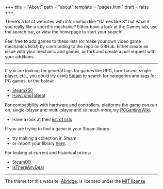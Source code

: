 +++
title = "About"
path = "about"
template = "pages.html"
draft = false
+++

There's a lot of websites with information like "Games like X" but what if you really like a specific mechanic? Either have a look at the Games tab, use the search bar, or view the homepage to start your search!

Feel free to add games to these lists (or make your own video game mechanics lists!) by contributing to the repo on GitHub. Either create an issue with your mechanic and games, or fork and create a pull request with your additions.

---

If you are looking for general tags for games like RPG, turn-based, single-player, etc., you could try using [Steam](https://store.steampowered.com) to search for categories and tags for PC games, or the below:
- [Steam250](https://steam250.com)
- [HowLongToBeat](https://howlongtobeat.com)

For compatibility with hardware and controllers, platforms the game can run on, single-player and multi-player and so much more, try [PCGamingWiki](https://www.pcgamingwiki.com/wiki/Home).
- Have a look at their [list of lists](https://www.pcgamingwiki.com/wiki/List_of_lists)

If you are trying to find a game in your Steam library:
- try making a collection in Steam
- or import your library [here](https://www.lorenzostanco.com/lab/steam/).

For looking at current and historical prices:
- [SteamDB](https://steamdb.info)
- [IsThereAnyDeal](https://isthereanydeal.com)

---

The theme for this website, [Abridge](https://github.com/Jieiku/abridge), is licensed under the [MIT license](https://opensource.org/licenses/MIT).

